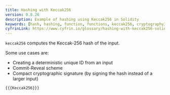 ```yaml
---
title: Hashing with Keccak256
version: 0.8.26
description: Example of hashing using Keccak256 in Solidity
keywords: [hash, hashing, function, functions, keccak256, cryptography]
cyfrinLink: https://www.cyfrin.io/glossary/hashing-with-keccak256-solidity-code-example
---
```


`keccak256` computes the Keccak-256 hash of the input.

Some use cases are:

- Creating a deterministic unique ID from an input
- Commit-Reveal scheme
- Compact cryptographic signature (by signing the hash instead of a larger input)

```solidity
{{{Keccak256}}}
```
